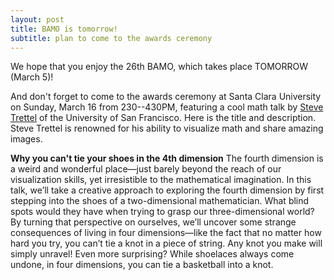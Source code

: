 ```yaml
---
layout: post
title: BAMO is tomorrow!
subtitle: plan to come to the awards ceremony
---
```


We hope that you enjoy the 26th BAMO, which takes place TOMORROW (March 5)! 

And don't forget to come to the awards ceremony at Santa Clara University on Sunday, March 16 from 230--430PM, featuring a cool math talk by [Steve Trettel](https://stevejtrettel.site) of
the University of San Francisco. Here is the title and description. Steve Trettel is renowned for his ability to visualize math and share amazing images.

**Why you can't tie your shoes in the 4th dimension** 
The fourth dimension is a weird and wonderful place—just barely beyond the reach of our visualization skills, yet irresistible to the mathematical imagination. 
In this talk, we’ll take a creative approach to exploring the fourth dimension by first stepping into the shoes of a two-dimensional mathematician. 
What blind spots would they have when trying to grasp our three-dimensional world? By turning that perspective on ourselves, 
we’ll uncover some strange consequences of living in four dimensions—like the fact that no matter how hard you try, you can’t tie a knot in a piece of string. 
Any knot you make will simply unravel! Even more surprising? While shoelaces always come undone, in four dimensions, you can tie a basketball into a knot.

